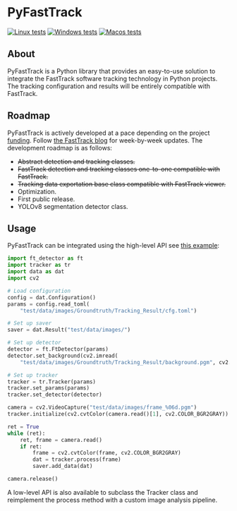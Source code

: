 # PyFastTrack

[![Linux tests](https://github.com/FastTrackOrg/PyFastTrack/actions/workflows/linux_tests.yml/badge.svg)](https://github.com/FastTrackOrg/PyFastTrack/actions/workflows/linux_tests.yml) [![Windows tests](https://github.com/FastTrackOrg/PyFastTrack/actions/workflows/win_tests.yml/badge.svg)](https://github.com/FastTrackOrg/PyFastTrack/actions/workflows/win_tests.yml) [![Macos tests](https://github.com/FastTrackOrg/PyFastTrack/actions/workflows/macos_tests.yml/badge.svg)](https://github.com/FastTrackOrg/PyFastTrack/actions/workflows/macos_tests.yml)

## About

PyFastTrack is a Python library that provides an easy-to-use solution to integrate the FastTrack software tracking technology in Python projects. The tracking configuration and results will be entirely compatible with FastTrack.


## Roadmap

PyFastTrack is actively developed at a pace depending on the project [funding](https://ko-fi.com/bgallois). Follow [the FastTrack blog](https://www.fasttrack.sh/blog) for week-by-week updates. The development roadmap is as follows:
* ~~Abstract detection and tracking classes.~~
* ~~FastTrack detection and tracking classes one-to-one compatible with FastTrack.~~
* ~~Tracking data exportation base class compatible with FastTrack viewer.~~
* Optimization.
* First public release.
* YOLOv8 segmentation detector class.

## Usage
 
PyFastTrack can be integrated using the high-level API see [this example](https://github.com/FastTrackOrg/PyFastTrack/blob/master/pyfasttrack/example.py):

```python
import ft_detector as ft
import tracker as tr
import data as dat
import cv2

# Load configuration
config = dat.Configuration()
params = config.read_toml(
    "test/data/images/Groundtruth/Tracking_Result/cfg.toml")

# Set up saver
saver = dat.Result("test/data/images/")

# Set up detector
detector = ft.FtDetector(params)
detector.set_background(cv2.imread(
    "test/data/images/Groundtruth/Tracking_Result/background.pgm", cv2.IMREAD_GRAYSCALE))

# Set up tracker
tracker = tr.Tracker(params)
tracker.set_params(params)
tracker.set_detector(detector)

camera = cv2.VideoCapture("test/data/images/frame_%06d.pgm")
tracker.initialize(cv2.cvtColor(camera.read()[1], cv2.COLOR_BGR2GRAY))

ret = True
while (ret):
    ret, frame = camera.read()
    if ret:
        frame = cv2.cvtColor(frame, cv2.COLOR_BGR2GRAY)
        dat = tracker.process(frame)
        saver.add_data(dat)

camera.release()
```

A low-level API is also available to subclass the Tracker class and reimplement the process method with a custom image analysis pipeline.
